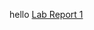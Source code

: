 hello
[Lab Report 1](https://<your-username>.github.io/<your-lab-reports-repo>/lab-report-1-week-2.html)
